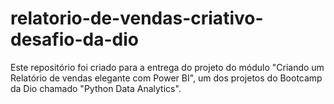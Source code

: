 # relatorio-de-vendas-criativo-desafio-da-dio
Este repositório foi criado para a entrega do projeto do módulo "Criando um Relatório de vendas elegante com Power BI", um dos projetos do Bootcamp da Dio chamado "Python Data Analytics".
